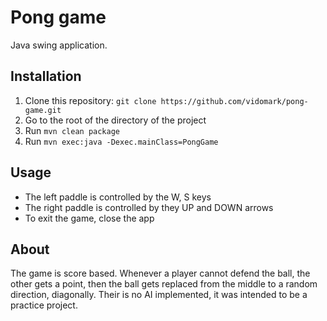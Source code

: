 # Pong game

Java swing application.

## Installation

1. Clone this repository: `git clone https://github.com/vidomark/pong-game.git`
2. Go to the root of the directory of the project
3. Run `mvn clean package`
4. Run `mvn exec:java -Dexec.mainClass=PongGame `

## Usage

- The left paddle is controlled by the W, S keys
- The right paddle is controlled by they UP and DOWN arrows
- To exit the game, close the app

## About

The game is score based. Whenever a player cannot defend the ball, the other gets a point, then the ball gets replaced from the middle to a random direction, diagonally. Their is no AI implemented, it was intended to be a practice project.
